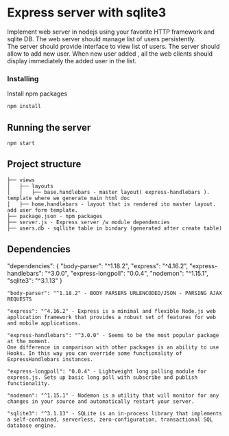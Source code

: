 # Express server with sqlite3 

Implement web server in nodejs using your favorite HTTP framework and sqlite DB. 
The web server should manage list of users persistently.  
The server should provide interface to view list of users. 
The server should allow to add new user. When new user added , all the web clients should display immediately the added user in the list. 

### Installing

Install npm packages

```
npm install
```

## Running the server

```
npm start
```
## Project structure

```
├── views
│   ├── layouts
│   │   ├── base.handlebars - master layout( express-handlebars ). template where we generate main html doc
│   ├── home.handlebars - layout that is rendered ito master layout. add user form template.
├── package.json - npm packages
├── server.js - Express server /w module dependencies
├── users.db - sqllite table in bindary (generated after create table)
```

## Dependencies

 "dependencies": {
    "body-parser": "^1.18.2",
    "express": "^4.16.2",
    "express-handlebars": "^3.0.0",
    "express-longpoll": "0.0.4",
    "nodemon": "^1.15.1",
    "sqlite3": "^3.1.13"
  }

```
"body-parser": "^1.18.2" - BODY PARSERS URLENCODED/JSON - PARSING AJAX REQUESTS
```
```
"express": "^4.16.2" - Express is a minimal and flexible Node.js web application framework that provides a robust set of features for web and mobile applications.
```
```
"express-handlebars": "^3.0.0" - Seems to be the most popular package at the moment. 
One difference in comparison with other packages is an ability to use Hooks. In this way you can override some functionality of ExpressHandlebars instances. 
```
```
"express-longpoll": "0.0.4" - Lightweight long polling module for express.js. Sets up basic long poll with subscribe and publish functionality.
```
```
"nodemon": "^1.15.1" - Nodemon is a utility that will monitor for any changes in your source and automatically restart your server.
```
```
"sqlite3": "^3.1.13" - SQLite is an in-process library that implements a self-contained, serverless, zero-configuration, transactional SQL database engine.
```
